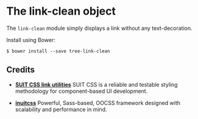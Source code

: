 # The link-clean object

The `link-clean` module simply displays a link without any text-decoration.

Install using Bower:

    $ bower install --save tree-link-clean

## Credits

* **[SUIT CSS link utilities](https://github.com/suitcss/utils-link/)** SUIT
CSS is a reliable and testable styling methodology for component-based UI
development.

* **[inuitcss](https://github.com/inuitcss)** Powerful, Sass-based, OOCSS
framework designed with scalability and performance in mind.
